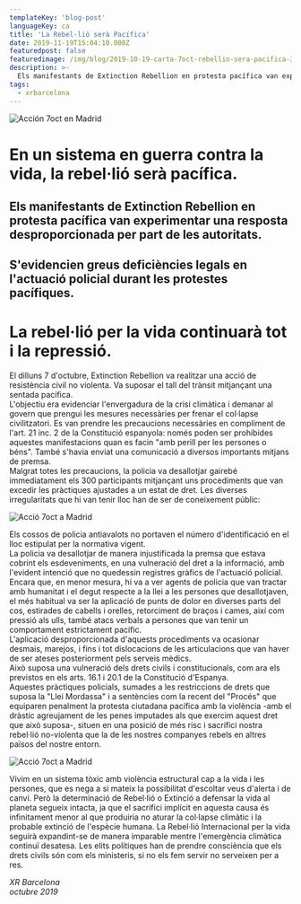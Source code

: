 ```yaml
---
templateKey: 'blog-post'
languageKey: ca
title: 'La Rebel·lió serà Pacífica'
date: 2019-11-19T15:04:10.000Z
featuredpost: false
featuredimage: /img/blog/2019-10-19-carta-7oct-rebellio-sera-pacifica-3.jpg
description: >-
  Els manifestants de Extinction Rebellion en protesta pacífica van experimentar una resposta desproporcionada per part de les autoritats.
tags:
  - xrbarcelona
---
```


![Acción 7oct en Madrid](/img/blog/2019-10-19-carta-7oct-rebellio-sera-pacifica-1.jpg)

# En un sistema en guerra contra la vida, la rebel·lió serà pacífica.

## Els manifestants de Extinction Rebellion en protesta pacífica van experimentar una resposta desproporcionada per part de les autoritats.

## S'evidencien greus deficiències legals en l'actuació policial durant les protestes pacífiques.

# La rebel·lió per la vida continuarà tot i la repressió.

El dilluns 7 d'octubre, Extinction Rebellion va realitzar una acció de resistència civil no violenta. Va suposar el tall del trànsit mitjançant una sentada pacífica.  
L'objectiu era evidenciar l'envergadura de la crisi climàtica i demanar al govern que prengui les mesures necessàries per frenar el col·lapse civilitzatori. Es van prendre les precaucions necessàries en compliment de l'art. 21 inc. 2 de la Constitució espanyola: només poden ser prohibides aquestes manifestacions quan es facin "amb perill per les persones o béns". També s'havia enviat una comunicació a diversos importants mitjans de premsa.  
Malgrat totes les precaucions, la policia va desallotjar gairebé immediatament els 300 participants mitjançant uns procediments que van excedir les pràctiques ajustades a un estat de dret. Les diverses irregularitats que hi van tenir lloc han de ser de coneixement públic:

![Acció 7oct a Madrid](/img/blog/2019-10-19-carta-7oct-rebellio-sera-pacifica-2.jpg)

Els cossos de policia antiavalots no portaven el número d'identificació en el lloc estipulat per la normativa vigent.  
La policia va desallotjar de manera injustificada la premsa que estava cobrint els esdeveniments, en una vulneració del dret a la informació, amb l'evident intenció que no quedessin registres gràfics de l'actuació policial.  
Encara que, en menor mesura, hi va a ver agents de policia que van tractar amb humanitat i el degut respecte a la llei a les persones que desallotjaven, el més habitual va ser la aplicació de punts de dolor en diverses parts del cos, estirades de cabells i orelles, retorciment de braços i cames, així com pressió als ulls, també atacs verbals a persones que van tenir un comportament estrictament pacífic.  
L'aplicació desproporcionada d'aquests procediments va ocasionar desmais, marejos, i fins i tot dislocacions de les articulacions que van haver de ser ateses posteriorment pels serveis mèdics.  
Això suposa una vulneració dels drets civils i constitucionals, com ara els previstos en els arts. 16.1 i 20.1 de la Constitució d'Espanya.  
Aquestes pràctiques policials, sumades a les restriccions de drets que suposa la "Llei Mordassa" i a sentències com la recent del "Procés" que equiparen penalment la protesta ciutadana pacífica amb la violència -amb el dràstic agreujament de les penes imputades als que exercim aquest dret que això suposa-, situen en una posició de més risc i sacrifici nostra rebel·lió no-violenta que la de les nostres companyes rebels en altres països del nostre entorn.

![Acció 7oct a Madrid](/img/blog/2019-10-19-carta-7oct-rebellio-sera-pacifica-3.jpg)

Vivim en un sistema tòxic amb violència estructural cap a la vida i les persones, que es nega a si mateix la possibilitat d'escoltar veus d'alerta i de canvi. Però la determinació de Rebel·lió o Extinció a defensar la vida al planeta segueix intacta, ja que el sacrifici implícit en aquesta causa és infinitament menor al que produiria no aturar la col·lapse climàtic i la probable extinció de l'espècie humana.
La Rebel·lió Internacional per la vida seguirà expandint-se de manera imparable mentre l'emergència climàtica continuï desatesa. Les elits polítiques han de prendre consciència que els drets civils són com els ministeris, si no els fem servir no serveixen per a res.

*XR Barcelona*  
*octubre 2019*
